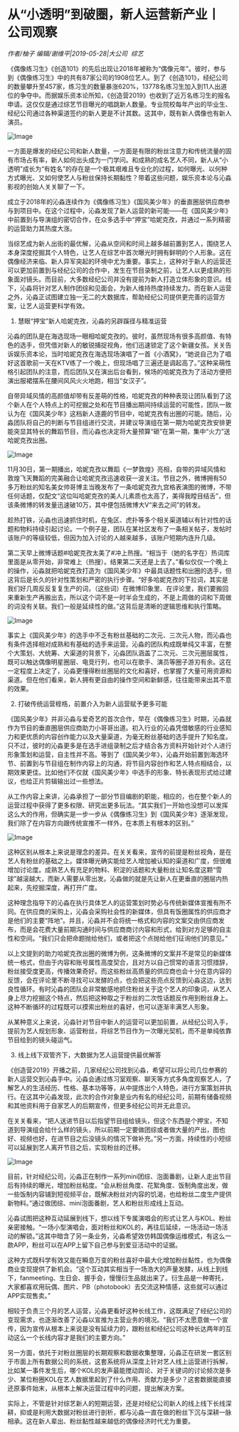 # 从“小透明”到破圈，新人运营新产业丨公司观察

*作者/柚子 编辑/谢维平|2019-05-28|大公司 
                                                综艺*

《偶像练习生》《创造101》的先后出现让2018年被称为“偶像元年”。彼时，参与到《偶像练习生》中的共有87家公司的1908位艺人。到了《创造101》，经纪公司的数量攀升至457家，练习生的数量暴涨620%，13778名练习生加入到11人出道位的争夺中。而据娱乐资本论所知，《创造营2019》也收到了近万名练习生的报名申请。这仅仅是通过综艺节目曝光的唱跳新人数量。专业院校每年产出的毕业生、经纪公司通过各种渠道签约的新人更是不计其数。这其中，既有新人偶像也有新人演员。

![Image](http://p9.pstatp.com/large/pgc-image/b610018934764c908419f372324368ce)

一方面是爆发的经纪公司和新人数量，一方面是有限的粉丝注意力和传统流量的固有市场占有率，新人如何出头成为一门学问。和成熟的成名艺人不同，新人从“小透明”成长为“有姓名”的存在是一个极其艰难且专业化的过程，如何曝光、以何种方式曝光、又如何使艺人与粉丝保持长期黏性？带着这些问题，娱乐资本论与沁淼影视的创始人关关聊了一下。

成立于2018年的沁淼连续作为《偶像练习生》《国风美少年》的垂直圈层供应商参与到项目中。在这个过程中，沁淼发现了新人运营的新可能——在《国风美少年》中前置到与导演组的密切合作，在众多选手中“押宝”哈妮克孜，并通过一系列精密的运营助力其热度大涨。

当综艺成为新人出街的最优解，沁淼从空间和时间上越多越前置到艺人，围绕艺人本身深度挖掘其个人特色，让艺人在综艺中首次曝光时拥有鲜明的个人形象。这在偶像经济来临、新人异军突起的环境中尤为重要。事实上，这种对于新人的运营还可以更加前置到与经纪公司的合作中，发生在节目录制之前，让艺人以更成熟的形象面对镜头。而目前，大多数经纪公司并没有提前为新人打造立体形象的意识。线下，沁淼将针对艺人制作团综和见面会，为新人维持热度持续发力。而在新人运营之外，沁淼正试图建立独一无二的大数据库，帮助经纪公司提供更完善的运营方案，让艺人运营更科学有效。

1. 慧眼“押宝”新人哈妮克孜，沁淼的另辟蹊径与精准运营

沁淼的团队是在海选现场一眼相哈妮克孜的。彼时，虽然现场有很多高颜值、有特色的选手，但凭借对新人的敏锐捕捉视角，他们迅速锁定了这个新疆女孩。关关告诉娱乐资本论，当时哈妮克孜在海选现场演唱了一首《小酒窝》，“她说自己为了唱好这首歌前一天在KTV练了一个晚上，但现场唱了三遍还是调起高了。”这种呆萌性格引起团队的注意，而后团队又在演出后台看到，候场的哈妮克孜为了活动方便把演出服裙摆系在腰间风风火火地跑，相当“女汉子”。

自带异域风情的高颜值却带有反差萌的性格，哈妮克孜的种种表现让团队看到了这个新人在个人特点上的可挖掘之处和在节目播出期间持续运营的可能性，团队一致认为在《国风美少年》这档新人逐鹿的节目中，哈妮克孜有出圈的可能。随后，沁淼团队将自己的判断与节目组进行交流，并建议导演组在第一期为哈妮克孜安排更能突显其特长的舞蹈节目，而沁淼也决定将大量预算“砸”在第一期，集中“火力”送哈妮克孜出圈。

![Image](http://p3.pstatp.com/large/pgc-image/25e277fef083452781e7da56a65067e1)

11月30日，第一期播出，哈妮克孜以舞蹈《一梦敦煌》亮相，自带的异域风情和敦煌飞天舞蹈的完美融合让哈妮克孜迅速收获一波关注。节目之外，微博拥有50多万粉丝的知名美女帅哥博主当晚发布了一条哈妮克孜九宫格表演图的微博，不带任何话题，仅配文“这位叫哈妮克孜的美人儿素质也太高了，美得我瞠目结舌”，但该条微博的转发量迅速破10万，其中便包括微博大V“来去之间”的转发。

趁热打铁，沁淼也迅速抓住时机，在兔区、虎扑等多个相关渠道辅以有针对性的话题和物料持续引起讨论。一个例子是，团队在某社区发布了一条相关帖子，发帖时该账户的等级较低，但因为加入讨论的人越来越多，该账户短期内连升几级。

第二天早上微博话题#哈妮克孜太美了#冲上热搜。“相当于（她的名字在）热词库里面是从零开始，非常难上（热搜）。结果第二天还是上去了。”看似仅仅一个晚上的操作，沁淼就把哈妮克孜打造为《国风美少年》中最具话题性和出圈的选手，但这背后是长久的针对性策划和严密的执行步骤。“好多哈妮克孜的下拉词，其实是我们好几周反反复复生产的词，（这些词）在微博印象里、在评论里，我们要搬回来重新生产再搬出去，所以这个词不是一时半会生成的，不是上周做的词和下周做的词没有关联。我们一般是延续性的做。”这背后是清晰的逻辑思维和执行策略。

![Image](http://p1.pstatp.com/large/pgc-image/48173b61ef714a75af87d8d64e8c2612)

事实上《国风美少年》的选手中不乏有粉丝基础的二次元、三次元人物，而沁淼也有条件选择相对成熟和有基础的选手来运营。沁淼的团队构成既单纯又丰富，在整个大策划、大统筹、大渠道的背景下，沁淼团队涵盖了二次元、三次元圈层属性，既可以触达偶像明星圈层、电竞行列，也可以在歌手、演员等圈子游刃有余。这在一定程度上决定了，沁淼更懂得粉丝圈层的文化和喜好，也掌握了大量可用资源和渠道。但在他们看来，新人拥有更自由的操作空间和新鲜感，往往能带来出其不意的效果。

2. 打破传统运营桎梏，前置介入为新人运营赋予更多可能

《国风美少年》并非沁淼与爱奇艺的首次合作，早在《偶像练习生》时期，沁淼就作为节目的垂直圈层供应商助力小哥哥出道。初入行业的沁淼凭借敏感的行业感知力和更优质的内容创作能力以及大量渠道，为毫无粉丝基础的选手提升了知名度。只不过，彼时的沁淼更多是在选手进组录制之后才结合各方资料开始针对个人进行形象策划和运营，自主性并不高。等到了《国风美少年》，沁淼开始前置到海选环节、前置到与节目组在制作内容上的沟通，将节目内容创作和艺人特点相结合，以期效果更佳。比如他们不仅就《国风美少年》中选手的形象、特长表现形式给过建议，也给正片剪辑输出过一些想法。

从工作内容上来讲，沁淼承担了一部分节目编剧的职能，相应的，也在整个新人的运营过程中获得了更多权限、研究出更多玩法。“其实我们一开始也没想可以发挥这么大的作用，但确实是一步一步从《偶像练习生》到《国风美少年》逐渐发现，我们除了在内容方向跟传统宣推不一样外，在本质上有根本的区别。”

![Image](http://p1.pstatp.com/large/pgc-image/28b274264bbc4871b2138f2d72c52526)

这种区别从根本上来说是理念的差异。在关关看来，宣传的前提是粉丝视角，是在艺人有粉丝的基础之上。媒体曝光确实能给艺人增加被认知的渠道和广度，但很难增加讨论度。成熟艺人有充足的物料、积淀的话题和大量粉丝让知名度这颗“雪球”越滚越大，而新人需要从零出发。沁淼做的就是先让新人在更垂直的圈层内热起来，先挖掘深度，再打开广度。

这种理念指导下的沁淼在执行具体艺人的运营策划时势必与传统新媒体宣推有所不同。在供应商的采购上，沁淼会采购社会性的新媒体，但具有饭圈属性的供应商才是他们的主要“阵地”。并且，沁淼并不会将统一格式和内容的文案交由供应商发布，而是会花费大量前期沟通时间与供应商商讨内容和形式，给到对方足够的自主性和空间。“我们只会把命题抛给他们，或者把这个点抛给他们征询他们的意见。”

以上文提到的助力哈妮克孜出圈的微博为例，这条微博的文案并不是常见的新媒体统一格式，但由于内容和账号属性高度契合，且对方以自己惯常的语言习惯措辞，粉丝接受度更高，传播效果奇好。而这些粉丝高质量的供应商也会十分在意内容的反馈，会在评论里不断寻找可以发酵的点，也会把这些亮点反馈到沁淼这边，达到良性循环。有时沁淼的团队会非常敏感地抓住粉丝关于这个艺人的印象词，从艺人身上尽力挖掘这个特点，然后把这种取之于粉丝的二次性话题反作用到粉丝身上。这种不断循环的过程既可以摸索出粉丝的喜好，也可以逐渐丰满艺人形象。

从某种意义上来说，沁淼针对节目中新人的运营可以更加前置，从经纪公司入手，提前为艺人规划形象、运营粉丝，将综艺节目作为一次曝光契机，而不是单纯依靠节目给到的镜头碰运气。

3. 线上线下双管齐下，大数据为艺人运营提供最优解答

《创造营2019》开播之前，几家经纪公司找到沁淼，希望可以将公司几位参赛的新人运营交到沁淼手中。沁淼会通过练习室观察、聊天等方式多角度观察艺人，了解艺人的生活经历、性格、基本功等等，从中提炼出个人特色，进行方案策划并执行。在这其中沁淼发现，此次的合作对象是业内有名的经纪公司，前期有储备视频和其他资料用于自家艺人的后期宣传，但更多经纪公司并无此意识。

在关关看来，“把人送进节目以后指望节目组给镜头，但这个东西是个押宝，不知道到导演组会给什么样的镜头，所以前期一定要做团综或者做大量的产出，图也好、视频也好，在进节目之后没镜头的情况下做补充。”另一方面，持续性的小短综可以延展到艺人离开节目之后，实现粉丝的迁移。

![Image](http://p1.pstatp.com/large/pgc-image/77656339b92d4fdea69880d53a860409)

目前，针对经纪公司，沁淼正在制作一系列mini团综、泡面番剧，让新人走出节目后有持续的曝光，增加粉丝粘度。“会从粉丝角度、花絮角度、饭制角度出发，做一些饭制内容铺到短视频平台，既解决粉丝对内容的饥渴，也给粉丝二度生产提供新物料。”通过做团综、mini泡面番剧，艺人和粉丝形成线上互动。

沁淼试图把这种互动延展到线下，想以线下专属演唱会的形式让艺人与KOL、粉丝亲密接触。“一场小型演唱会，面对粉丝和KOL的，再往后延续，一场活动一场活动的解锁。”这其中暗含了另一条业务，沁淼希望效仿韩国偶像运维模式，有这么一款APP，粉丝可以在APP上留下自己参与到爱豆活动中的证据。

这种方式既科学有效又能在瞬息万变的粉丝喜好中最大化增加粉丝黏性，也为偶像商业变现提供了新机会。“这个互动其实相当于一场浩大的声量发酵，从线上到线下，fanmeeting、生日会、握手会，慢慢衍生品就出来了。衍生品是一种寄托，大家都喜欢用玩偶、图片、PB（photobook）去交流这种情感，这些就可以通过APP实现售卖。”

相较于负责三个月的艺人运营，沁淼更看好这种长线工作，这既满足了经纪公司的变现需求，也逐渐改善了沁淼以宣推为主营业务的境况。“我们不太愿意做一个宣传，因为宣传从根本上来说是没有延续力的，跟粉丝和经纪公司这种长达两年的互动这么一个长线内容才是我们的主要方向。”

另一方面，依托于对粉丝圈层的长期观察和数据收集整理，沁淼正在研发一套区别于市面上所有数据公司的系统，这套系统将从深度上针对艺人线上运营进行拆解，比如某一事件发生后，哪个KOL的发声最能搅动舆论、对于关键词的讨论频次是多少、某位粉圈KOL在艺人数据里起到了什么作用、贡献力是多少？这套数据能直接还原事件始末，从根本上解决运营过程中的问题，提出解决方案。

实际上，不管是针对综艺新人的短期运营，还是对经纪公司新人的线上线下长线深耕，抑或是利用大数据对粉丝进行剖析，都与沁淼一直在做的粉丝下沉与深耕一脉相承。这在新人辈出、粉丝黏性越来越低的偶像经济时代尤为重要。

